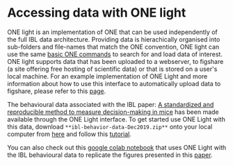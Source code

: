 # Accessing data with ONE light

ONE light is an implementation of ONE that can be used independently of the full IBL data architecture. Providing data 
is hierachically organised into sub-folders and file-names that match the ONE convention, ONE light can use the same 
[basic ONE commands](../notebooks/one_basics/one_basics.ipynb) to search for and load data of interest. ONE light 
supports data that has been uploaded to a webserver, to figshare (a site offering free hosting of scientific data) or 
that is stored on a user's local machine. For an example implementation of ONE Light and more information about how to 
use this interface to automatically upload data to figshare, please refer to this 
[page](https://github.com/int-brain-lab/ibllib/tree/onelight/).

The behavioural data associated with the IBL paper: [A standardized and reproducible method to measure decision-making 
in mice](https://doi.org/10.1101/2020.01.17.909838) has been made available through the ONE Light interface. To get 
started use ONE Light with this data, download `**ibl-behavior-data-Dec2019.zip**` onto your local computer from 
[here](https://figshare.com/articles/A_standardized_and_reproducible_method_to_measure_decision-making_in_mice_Data/11636748)
and follow this [tutorial](https://mybinder.org/v2/gh/int-brain-lab/paper-behavior-binder/master?filepath=one_example.ipynb).

You can also check out this 
[google colab notebook](https://colab.research.google.com/drive/19BTZT1zsduLXdT9GGbVzIw1g3Lt38VfW?usp=sharing) that uses
ONE Light with the IBL behavioural data to replicate the figures presented in this 
[paper](https://doi.org/10.1101/2020.05.21.109678).

